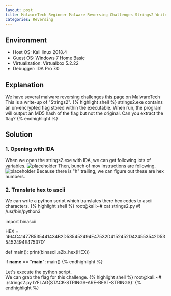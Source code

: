 ```yaml
---
layout: post
title: MalwareTech Beginner Malware Reversing Challenges Strings2 Writeup
categories: Reversing
---
```


## Environment
* Host OS: Kali linux 2018.4
* Guest OS: Windows 7 Home Basic
* Virtualization: Virtualbox 5.2.22 
* Debugger: IDA Pro 7.0

## Explanation
We have several malware reversing challenges <a href="https://www.malwaretech.com/beginner-malware-reversing-challenges">this page</a> on MalwareTech<br>
This is a write-up of "Strings2".
{% highlight shell %}
strings2.exe contains an un-encrypted flag stored within the executable. When run, the program will output an MD5 hash of the flag but not the original. Can you extract the flag?
{% endhighlight %}

## Solution
### 1. Opening with IDA
When we open the strings2.exe with IDA, we can get following lots of variables.
![placeholder](https://media.githubusercontent.com/media/1n4r1/1n4r1.github.io/master/public/images/2019-02-12/2019-02-12-09-26-12.png)
Then, bunch of mov instructions are following.
![placeholder](https://media.githubusercontent.com/media/1n4r1/1n4r1.github.io/master/public/images/2019-02-12/2019-02-12-09-28-38.png)
Because there is "h" trailing, we can figure out these are hex numbers.

### 2. Translate hex to ascii
We can write a python script which translates there hex codes to ascii characters.
{% highlight shell %}
root@kali:~# cat strings2.py 
#! /usr/bin/python3

import binascii

HEX = '464C41477B535441434B2D535452494E47532D4152452D424553542D535452494E47537D'


def main():
    print(binascii.a2b_hex(HEX))


if __name__ == "__main__":
    main()
{% endhighlight %}

Let's execute the python script.<br>
We can grab the flag for this challenge.
{% highlight shell %}
root@kali:~# ./strings2.py 
b'FLAG{STACK-STRINGS-ARE-BEST-STRINGS}'
{% endhighlight %}
